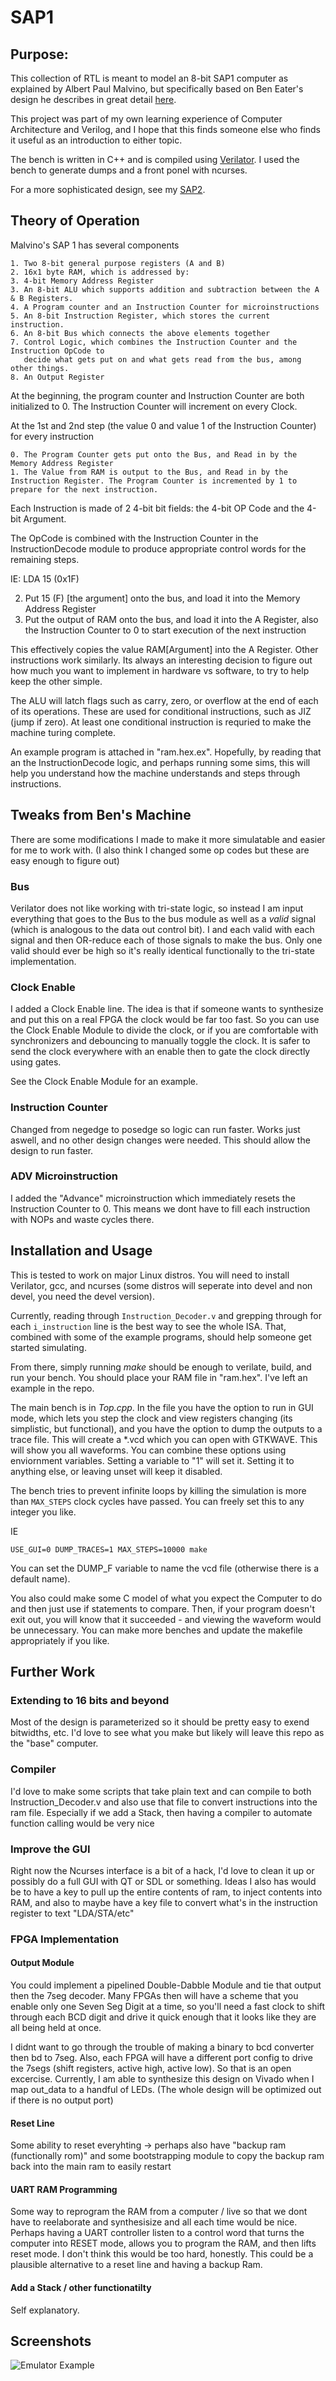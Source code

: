 # SAP1

## Purpose:

This collection of RTL is meant to model an 8-bit SAP1 computer as explained by Albert Paul Malvino,
but specifically based on Ben Eater's design he describes in great detail [here](https://eater.net/8bit).

This project was part of my own learning experience of Computer Architecture and Verilog,
and I hope that this finds someone else who finds it useful as an introduction to either topic.

The bench is written in C++ and is compiled using [Verilator](https://www.veripool.org/wiki/verilator).
I used the bench to generate dumps and a front ponel with ncurses.

For a more sophisticated design, see my [SAP2](https://github.com/jshaker000/SAP2).

## Theory of Operation

Malvino's SAP 1 has several components

    1. Two 8-bit general purpose registers (A and B)
    2. 16x1 byte RAM, which is addressed by:
    3. 4-bit Memory Address Register
    3. An 8-bit ALU which supports addition and subtraction between the A & B Registers.
    4. A Program counter and an Instruction Counter for microinstructions
    5. An 8-bit Instruction Register, which stores the current instruction.
    6. An 8-bit Bus which connects the above elements together
    7. Control Logic, which combines the Instruction Counter and the Instruction OpCode to
       decide what gets put on and what gets read from the bus, among other things.
    8. An Output Register

At the beginning, the program counter and Instruction Counter are both initialized to 0.
The Instruction Counter will increment on every Clock.

At the 1st and 2nd step (the value 0 and value 1 of the Instruction Counter) for every instruction

    0. The Program Counter gets put onto the Bus, and Read in by the Memory Address Register
    1. The Value from RAM is output to the Bus, and Read in by the Instruction Register. The Program Counter is incremented by 1 to prepare for the next instruction.

Each Instruction is made of 2 4-bit bit fields: the 4-bit OP Code and the 4-bit Argument.

The OpCode is combined with the Instruction Counter in the InstructionDecode module to produce appropriate control words for the remaining steps.

IE: LDA 15 (0x1F)

   2. Put 15 (F) [the argument] onto the bus, and load it into the Memory Address Register
   3. Put the output of RAM onto the bus, and load it into the A Register, also the Instruction Counter to 0 to start execution of the next instruction

This effectively copies the value RAM[Argument] into the A Register. Other instructions work similarly.
Its always an interesting decision to figure out how much you want to implement in hardware vs software, to try to help keep the other simple.

The ALU will latch flags such as carry, zero, or overflow at the end of each of its operations. These are used for conditional instructions,
such as JIZ (jump if zero). At least one conditional instruction is requried to make the machine turing complete.

An example program is attached in "ram.hex.ex". Hopefully, by reading that an the InstructionDecode logic, and perhaps running some sims, this will help you
understand how the machine understands and steps through instructions.

## Tweaks from Ben's Machine
There are some modifications I made to make it more simulatable and easier for me to work with.
(I also think I changed some op codes but these are easy enough to figure out)

### Bus
Verilator does not like working with tri-state logic, so instead I am input everything that goes to the Bus
to the bus module as well as a *valid* signal (which is analogous to the data out control bit).
I and each valid with each signal and then OR-reduce each of those signals to make the bus. Only one valid should
ever be high so it's really identical functionally to the tri-state implementation.

### Clock Enable
I added a Clock Enable line. The idea is that if someone wants to synthesize and put this on a
real FPGA the clock would be far too fast. So you can use the Clock Enable Module to divide the
clock, or if you are comfortable with synchronizers and debouncing to manually toggle the clock.
It is safer to send the clock everywhere with an enable then to gate the clock directly using gates.

See the Clock Enable Module for an example.

### Instruction Counter
Changed from negedge to posedge so logic can run faster. Works just aswell, and no other design changes were needed.
This should allow the design to run faster.

### ADV Microinstruction
I added the "Advance" microinstruction which immediately resets the Instruction Counter to 0.
This means we dont have to fill each instruction with NOPs and waste cycles there.

## Installation and Usage
This is tested to work on major Linux distros. You will need to install Verilator, gcc, and
ncurses (some distros will seperate into devel and non devel, you need the devel version).

Currently, reading through `Instruction_Decoder.v` and grepping through for each `i_instruction` line is the
best way to see the whole ISA. That, combined with some of the example programs, should help someone get started
simulating.

From there, simply running *make* should be enough to verilate, build, and run your bench.
You should place your RAM file in "ram.hex". I've left an example in the repo.

The main bench is in *Top.cpp*. In the file you have the option to run in GUI mode, which lets you
step the clock and view registers changing (its simplistic, but functional), and you have the option
to dump the outputs to a trace file. This will create a \*.vcd which you can open with GTKWAVE.
This will show you all waveforms. You can combine these options using enviornment variables.
Setting a variable to "1" will set it. Setting it to anything else, or leaving unset will keep it disabled.

The bench tries to prevent infinite loops by killing the simulation is more than `MAX_STEPS` clock cycles have passed.
You can freely set this to any integer you like.

IE

    USE_GUI=0 DUMP_TRACES=1 MAX_STEPS=10000 make

You can set the DUMP_F variable to name the vcd file (otherwise there is a default name).

You also could make some C model of what you expect the Computer to do and then just use if statements to compare.
Then, if your program doesn't exit out, you will know that it succeeded - and viewing the waveform would be unnecessary.
You can make more benches and update the makefile appropriately if you like.

## Further Work

### Extending to 16 bits and beyond
Most of the design is parameterized so it should be pretty easy to exend bitwidths, etc. I'd love to
see what you make but likely will leave this repo as the "base" computer.

### Compiler
I'd love to make some scripts that take plain text and can compile to both Instruction\_Decoder.v and also use that file
to convert instructions into the ram file. Especially if we add a Stack, then having a compiler to automate function calling would be very nice

### Improve the GUI
Right now the Ncurses interface is a bit of a hack, I'd love to clean it up or possibly do a full GUI with QT or SDL or something.
Ideas I also has would be to have a key to pull up the entire contents of ram, to inject contents into RAM,
and also to maybe have a key file to convert what's in the instruction register to text "LDA/STA/etc"

### FPGA Implementation
#### Output Module
You could implement a pipelined Double-Dabble Module and tie that output then the 7seg decoder. Many FPGAs then will have a scheme
that you enable only one Seven Seg Digit at a time, so you'll need a fast clock to shift through each BCD digit and drive it quick enough that it looks
like they are all being held at once.

I didnt want to go through the trouble of making a binary to bcd converter then bd to 7seg.
Also, each FPGA will have a different port config to drive the 7segs (shift registers, active high, active low).
So that is an open excercise.
Currently, I am able to synthesize this design on Vivado when I map out\_data to a handful of LEDs. (The whole design will be optimized out if there is no
output port)

#### Reset Line
Some ability to reset everyhting -> perhaps also have  "backup ram (functionally rom)" and some bootstrapping module to copy the backup ram
back into the main ram to easily restart

#### UART RAM Programming
Some way to reprogram the RAM from a computer / live so that we dont have to reelaborate and synthesisize and all each time would be nice.
Perhaps having a UART controller listen to a control word that turns the computer into RESET mode, allows you to program the RAM, and then lifts reset mode.
I don't think this would be too hard, honestly. This could be a plausible alternative to a reset line and having a backup Ram.


#### Add a Stack / other functionatilty
Self explanatory.

## Screenshots

![Emulator Example](/screenshots/emulator_example.png?raw=true)
